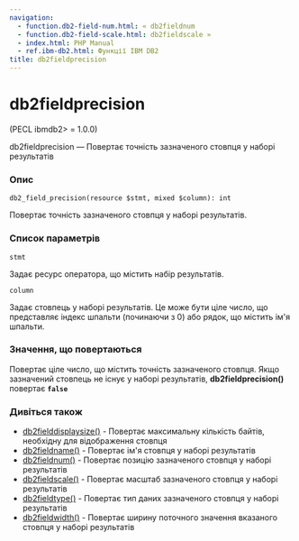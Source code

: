 ```yaml
---
navigation:
  - function.db2-field-num.html: « db2fieldnum
  - function.db2-field-scale.html: db2fieldscale »
  - index.html: PHP Manual
  - ref.ibm-db2.html: Функції IBM DB2
title: db2fieldprecision
---
```

# db2fieldprecision

(PECL ibmdb2> = 1.0.0)

db2fieldprecision — Повертає точність зазначеного стовпця у наборі результатів

### Опис

```methodsynopsis
db2_field_precision(resource $stmt, mixed $column): int
```

Повертає точність зазначеного стовпця у наборі результатів.

### Список параметрів

`stmt`

Задає ресурс оператора, що містить набір результатів.

`column`

Задає стовпець у наборі результатів. Це може бути ціле число, що представляє індекс шпальти (починаючи з 0) або рядок, що містить ім'я шпальти.

### Значення, що повертаються

Повертає ціле число, що містить точність зазначеного стовпця. Якщо зазначений стовпець не існує у наборі результатів, **db2fieldprecision()** повертає **`false`**

### Дивіться також

-   [db2fielddisplaysize()](function.db2-field-display-size.html) - Повертає максимальну кількість байтів, необхідну для відображення стовпця
-   [db2fieldname()](function.db2-field-name.html) - Повертає ім'я стовпця у наборі результатів
-   [db2fieldnum()](function.db2-field-num.html) - Повертає позицію зазначеного стовпця у наборі результатів
-   [db2fieldscale()](function.db2-field-scale.html) - Повертає масштаб зазначеного стовпця у наборі результатів
-   [db2fieldtype()](function.db2-field-type.html) - Повертає тип даних зазначеного стовпця у наборі результатів
-   [db2fieldwidth()](function.db2-field-width.html) - Повертає ширину поточного значення вказаного стовпця у наборі результатів
